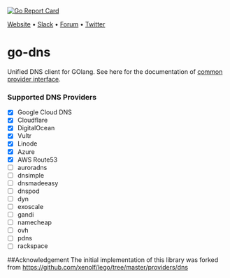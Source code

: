 [![Go Report Card](https://goreportcard.com/badge/github.com/appscode/go-dns)](https://goreportcard.com/report/github.com/appscode/go-dns)

[Website](https://appscode.com) • [Slack](https://slack.appscode.com) • [Forum](https://discuss.appscode.com) • [Twitter](https://twitter.com/AppsCodeHQ)

# go-dns
Unified DNS client for GOlang. See here for the documentation of [common provider interface](https://godoc.org/github.com/appscode/go-dns/provider).

### Supported DNS Providers
- [x] Google Cloud DNS
- [x] Cloudflare
- [x] DigitalOcean
- [x] Vultr
- [x] Linode
- [x] Azure
- [x] AWS Route53
- [ ] auroradns
- [ ] dnsimple
- [ ] dnsmadeeasy
- [ ] dnspod
- [ ] dyn
- [ ] exoscale
- [ ] gandi
- [ ] namecheap
- [ ] ovh
- [ ] pdns
- [ ] rackspace

##Acknowledgement
The initial implementation of this library was forked from https://github.com/xenolf/lego/tree/master/providers/dns
